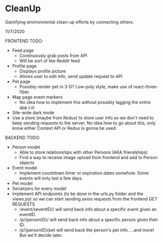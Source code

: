 # CleanUp
Gamifying environmental clean-up efforts by connecting others.

11/7/2020

FRONTEND TODO:
- Feed page
  * Continuously grab posts from API
  * Will be sort of like Reddit feed
- Profile page 
  * Displays profile picture
  * Allows user to edit info, send update request to API
- Pet page
  * Possibly render pet in 3-D? Low-poly style, make use of react-three-fiber.
- Map page event markers 
  * No idea how to implement this without possibly lagging the entire app Lol
- Site-wide dark mode
- Use a store (maybe from Redux) to store user info so we don't need to keep sending requests to the server. No idea how to go about this, only know either Context API or Redux is gonna be used.

BACKEND TODO:
- Person model
  * Able to store relationships with other Persons (AKA friendships)
  * Find a way to receive image upload from frontend and add to Person objects
- Event model
  * Implement countdown timer or expiration dates somehow. Some events will only last a few days.
- Pet model
- Serializers for every model
- Implement API endpoints (to be done in the urls.py folder and the views.py) so we can start sending axios requests from the frontend
                                       GET REQUESTS
  * /event/{eventID}/ will send back info about a specific event given an eventID.
  * /p/{personID}/ will send back info about a specific person given their ID.
  * /p/{personID}/pet will send back the person's pet info.
...and more! But we'll decide later.
